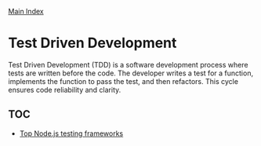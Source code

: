 [Main Index](/README.md)

# Test Driven Development

Test Driven Development (TDD) is a software development process where tests are written before the code. The developer writes a test for a function, implements the function to pass the test, and then refactors. This cycle ensures code reliability and clarity.

## TOC
- [Top Node.js testing frameworks](./TopNodejsTestingFrameworks.md)
